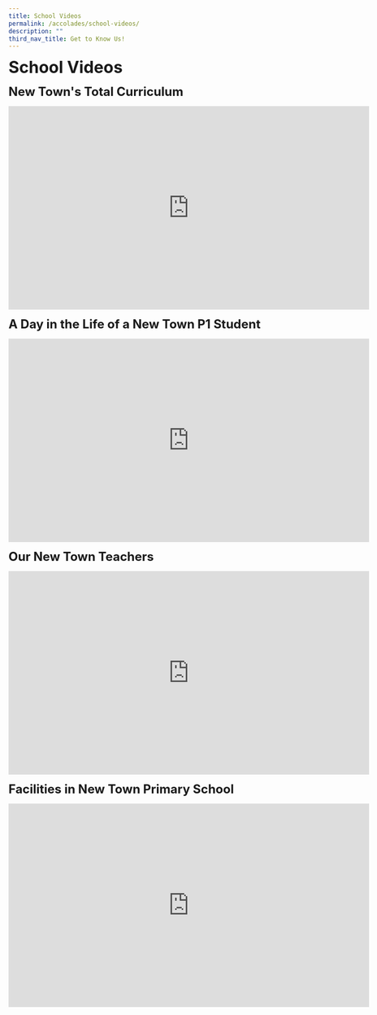 ```yaml
---
title: School Videos
permalink: /accolades/school-videos/
description: ""
third_nav_title: Get to Know Us!
---
```


**<font size=6>School Videos</font>**

**<font size=5>New Town's Total Curriculum</font>**
<iframe width="710" height="400" src="https://www.youtube.com/embed/0vEo3xn0xtM" title="New Town's Total Curriculum" frameborder="0" allow="accelerometer; autoplay; clipboard-write; encrypted-media; gyroscope; picture-in-picture" allowfullscreen></iframe>

**<font size=5>A Day in the Life of a New Town P1 Student</font>**
<iframe width="710" height="400" src="https://www.youtube.com/embed/cWdbUO1HjQM" title="A Day in the Life of a New Town P1 Student" frameborder="0" allow="accelerometer; autoplay; clipboard-write; encrypted-media; gyroscope; picture-in-picture" allowfullscreen></iframe>

**<font size=5>Our New Town Teachers</font>**
<iframe width="710" height="400" src="https://www.youtube.com/embed/O8eS5assRCA" title="Our New Town Teachers" frameborder="0" allow="accelerometer; autoplay; clipboard-write; encrypted-media; gyroscope; picture-in-picture" allowfullscreen></iframe>

**<font size=5>Facilities in New Town Primary School</font>**
<iframe width="710" height="400" src="https://www.youtube.com/embed/GAjDgJrbyMg" title="Facilities in New Town Primary" frameborder="0" allow="accelerometer; autoplay; clipboard-write; encrypted-media; gyroscope; picture-in-picture" allowfullscreen></iframe>